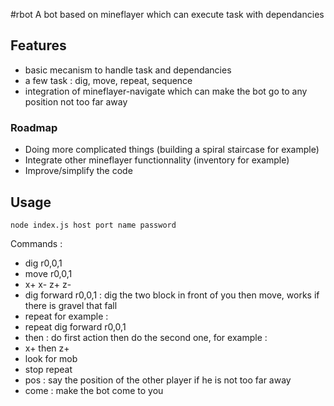 #rbot
A bot based on mineflayer which can execute task with dependancies

## Features
 * basic mecanism to handle task and dependancies
 * a few task : dig, move, repeat, sequence
 * integration of mineflayer-navigate which can make the bot go to any position not too far away
 
### Roadmap

 * Doing more complicated things (building a spiral staircase for example)
 * Integrate other mineflayer functionnality (inventory for example)
 * Improve/simplify the code
 
## Usage
	node index.js host port name password
 Commands :
 * dig r0,0,1
 * move r0,0,1
 * x+ x- z+ z-
 * dig forward r0,0,1 : dig the two block in front of you then move, works if there is gravel that fall
 * repeat <action> for example :
  * repeat dig forward r0,0,1
 * <action1> then <action2> : do first action then do the second one, for example :
  * x+ then z+
 * look for mob <mob>
 * stop repeat <action>
 * pos <player> : say the position of the other player if he is not too far away
 * come : make the bot come to you